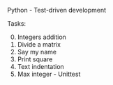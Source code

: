 Python - Test-driven development


Tasks:

0. Integers addition
1. Divide a matrix
2. Say my name
3. Print square
4. Text indentation
5. Max integer - Unittest
